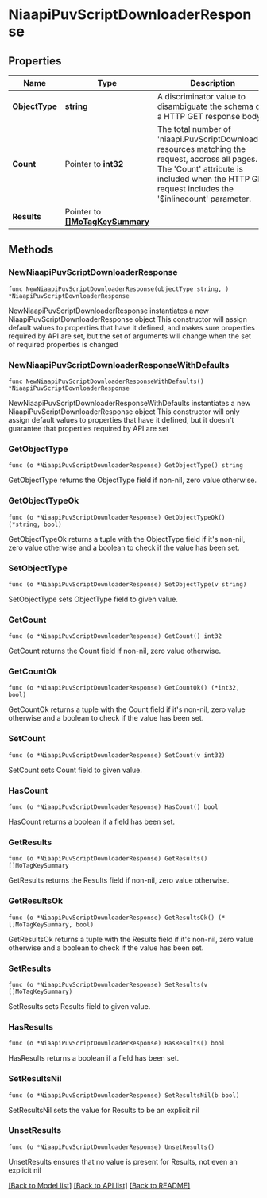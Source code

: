 # NiaapiPuvScriptDownloaderResponse

## Properties

Name | Type | Description | Notes
------------ | ------------- | ------------- | -------------
**ObjectType** | **string** | A discriminator value to disambiguate the schema of a HTTP GET response body. | 
**Count** | Pointer to **int32** | The total number of &#39;niaapi.PuvScriptDownloader&#39; resources matching the request, accross all pages. The &#39;Count&#39; attribute is included when the HTTP GET request includes the &#39;$inlinecount&#39; parameter. | [optional] 
**Results** | Pointer to [**[]MoTagKeySummary**](MoTagKeySummary.md) |  | [optional] 

## Methods

### NewNiaapiPuvScriptDownloaderResponse

`func NewNiaapiPuvScriptDownloaderResponse(objectType string, ) *NiaapiPuvScriptDownloaderResponse`

NewNiaapiPuvScriptDownloaderResponse instantiates a new NiaapiPuvScriptDownloaderResponse object
This constructor will assign default values to properties that have it defined,
and makes sure properties required by API are set, but the set of arguments
will change when the set of required properties is changed

### NewNiaapiPuvScriptDownloaderResponseWithDefaults

`func NewNiaapiPuvScriptDownloaderResponseWithDefaults() *NiaapiPuvScriptDownloaderResponse`

NewNiaapiPuvScriptDownloaderResponseWithDefaults instantiates a new NiaapiPuvScriptDownloaderResponse object
This constructor will only assign default values to properties that have it defined,
but it doesn't guarantee that properties required by API are set

### GetObjectType

`func (o *NiaapiPuvScriptDownloaderResponse) GetObjectType() string`

GetObjectType returns the ObjectType field if non-nil, zero value otherwise.

### GetObjectTypeOk

`func (o *NiaapiPuvScriptDownloaderResponse) GetObjectTypeOk() (*string, bool)`

GetObjectTypeOk returns a tuple with the ObjectType field if it's non-nil, zero value otherwise
and a boolean to check if the value has been set.

### SetObjectType

`func (o *NiaapiPuvScriptDownloaderResponse) SetObjectType(v string)`

SetObjectType sets ObjectType field to given value.


### GetCount

`func (o *NiaapiPuvScriptDownloaderResponse) GetCount() int32`

GetCount returns the Count field if non-nil, zero value otherwise.

### GetCountOk

`func (o *NiaapiPuvScriptDownloaderResponse) GetCountOk() (*int32, bool)`

GetCountOk returns a tuple with the Count field if it's non-nil, zero value otherwise
and a boolean to check if the value has been set.

### SetCount

`func (o *NiaapiPuvScriptDownloaderResponse) SetCount(v int32)`

SetCount sets Count field to given value.

### HasCount

`func (o *NiaapiPuvScriptDownloaderResponse) HasCount() bool`

HasCount returns a boolean if a field has been set.

### GetResults

`func (o *NiaapiPuvScriptDownloaderResponse) GetResults() []MoTagKeySummary`

GetResults returns the Results field if non-nil, zero value otherwise.

### GetResultsOk

`func (o *NiaapiPuvScriptDownloaderResponse) GetResultsOk() (*[]MoTagKeySummary, bool)`

GetResultsOk returns a tuple with the Results field if it's non-nil, zero value otherwise
and a boolean to check if the value has been set.

### SetResults

`func (o *NiaapiPuvScriptDownloaderResponse) SetResults(v []MoTagKeySummary)`

SetResults sets Results field to given value.

### HasResults

`func (o *NiaapiPuvScriptDownloaderResponse) HasResults() bool`

HasResults returns a boolean if a field has been set.

### SetResultsNil

`func (o *NiaapiPuvScriptDownloaderResponse) SetResultsNil(b bool)`

 SetResultsNil sets the value for Results to be an explicit nil

### UnsetResults
`func (o *NiaapiPuvScriptDownloaderResponse) UnsetResults()`

UnsetResults ensures that no value is present for Results, not even an explicit nil

[[Back to Model list]](../README.md#documentation-for-models) [[Back to API list]](../README.md#documentation-for-api-endpoints) [[Back to README]](../README.md)



